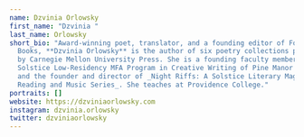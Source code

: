 ```yaml
---
name: Dzvinia Orlowsky
first_name: "Dzvinia "
last_name: Orlowsky
short_bio: "Award-winning poet, translator, and a founding editor of Four Way
  Books, **Dzvinia Orlowsky** is the author of six poetry collections published
  by Carnegie Mellon University Press. She is a founding faculty member of the
  Solstice Low-Residency MFA Program in Creative Writing of Pine Manor College
  and the founder and director of _Night Riffs: A Solstice Literary Magazine
  Reading and Music Series_. She teaches at Providence College."
portraits: []
website: https://dzviniaorlowsky.com
instagram: dzvinia.orlowsky
twitter: dzviniaorlowsky
---
```


